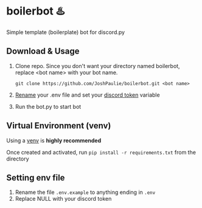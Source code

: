 [//]: <> (After cloning, delete this and make your own readme!)

# boilerbot ♨️
Simple template (boilerplate) bot for discord.py

## Download & Usage
1) Clone repo. Since you don't want your directory named boilerbot, replace \<bot name> with your bot name.

    `git clone https://github.com/JoshPaulie/boilerbot.git <bot name>`

2) [Rename](#setting-env-file) your .env file and set your [discord token](https://www.writebots.com/discord-bot-token/) variable

3) Run the bot.py to start bot

## Virtual Environment (venv)
Using a [venv](https://packaging.python.org/guides/installing-using-pip-and-virtual-environments/) is **highly recommended**

Once created and activated, run `pip install -r requirements.txt` from the directory

## Setting env file
1) Rename the file `.env.example` to anything ending in `.env`
2) Replace NULL with your discord token
